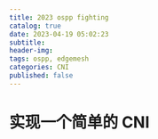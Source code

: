 ```yaml
---
title: 2023 ospp fighting
catalog: true
date: 2023-04-19 05:02:23
subtitle:
header-img:
tags: ospp, edgemesh
categories: CNI
published: false
---
```




# 实现一个简单的 CNI


